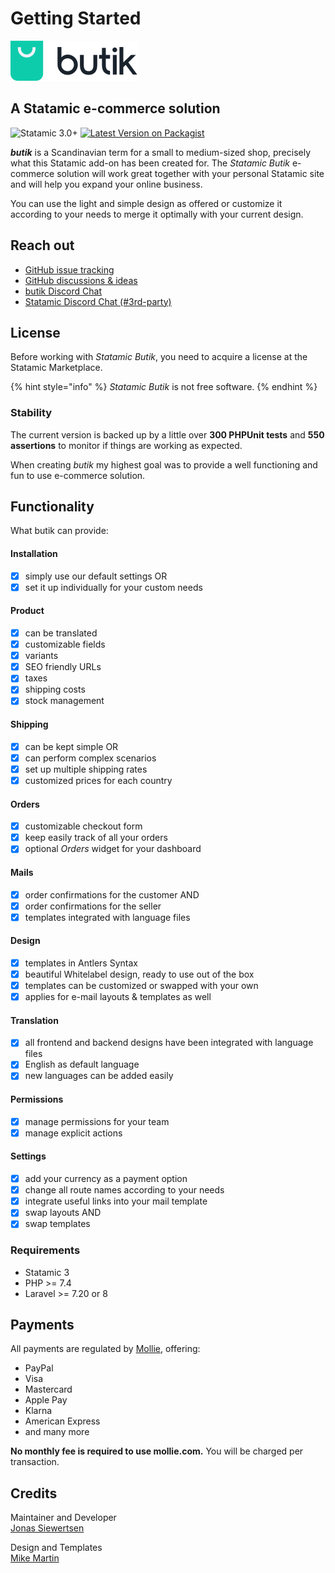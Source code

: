# Getting Started



![](.gitbook/assets/butik.svg)

## A Statamic e-commerce solution

![Statamic 3.0+](https://img.shields.io/badge/Statamic-3.0+-FF269E?style=for-the-badge&link=https://statamic.com) [![Latest Version on Packagist](https://img.shields.io/packagist/v/jonassiewertsen/statamic-butik.svg?style=for-the-badge)](https://packagist.org/packages/jonassiewertsen/statamic-butik)

_**butik**_ is a Scandinavian term for a small to medium-sized shop, precisely what this Statamic add-on has been created for. The _Statamic Butik_ e-commerce solution will work great together with your personal Statamic site and will help you expand your online business.

You can use the light and simple design as offered or customize it according to your needs to merge it optimally with your current design.

## Reach out

* [GitHub issue tracking](https://github.com/jonassiewertsen/statamic-butik)
* [GitHub discussions & ideas ](https://github.com/jonassiewertsen/statamic-butik/discussions)
* [butik Discord Chat](https://discord.gg/KQXyh8)
* [Statamic Discord Chat \(\#3rd-party\)](https://discord.com/invite/j4aQmZv)

## License

Before working with _Statamic Butik_, you need to acquire a license at the Statamic Marketplace.

{% hint style="info" %}
_Statamic Butik_ is not free software.
{% endhint %}

### Stability

The current version is backed up by a little over **300 PHPUnit tests** and **550 assertions** to monitor if things are working as expected.

When creating _butik_ my highest goal was to provide a well functioning and fun to use e-commerce solution. 

## Functionality

What butik can provide:

#### Installation

* [x] simply use our default settings OR
* [x] set it up individually for your custom needs

#### Product 

* [x] can be translated
* [x] customizable fields
* [x] variants
* [x] SEO friendly URLs
* [x] taxes
* [x] shipping costs
* [x] stock management

#### Shipping

* [x] can be kept simple OR
* [x] can perform complex scenarios
* [x] set up multiple shipping rates 
* [x] customized prices for each country 

#### Orders

* [x] customizable checkout form
* [x] keep easily track of all your orders
* [x] optional _Orders_ widget for your dashboard

#### Mails

* [x] order confirmations for the customer AND
* [x] order confirmations for the seller
* [x] templates integrated with language files

#### Design

* [x] templates in Antlers Syntax
* [x] beautiful Whitelabel design, ready to use out of the box
* [x] templates can be customized or swapped with your own
* [x] applies for e-mail layouts & templates as well

#### Translation

* [x] all frontend and backend designs have been integrated with language files 
* [x] English as default language
* [x]  new languages can be added easily

#### Permissions

* [x] manage permissions for your team
* [x] manage explicit actions

#### Settings

* [x] add your currency as a payment option
* [x] change all route names according to your needs
* [x] integrate useful links into your mail template
* [x] swap layouts AND
* [x] swap templates

### Requirements

* Statamic 3
* PHP &gt;= 7.4
* Laravel &gt;= 7.20 or 8

## Payments

All payments are regulated by [Mollie](https://mollie.com), offering:

* PayPal
* Visa
* Mastercard
* Apple Pay
* Klarna
* American Express
* and many more 

**No monthly fee is required to use mollie.com.** You will be charged per transaction.

## Credits

Maintainer and Developer  
[Jonas Siewertsen](https://jonassiewertsen.com)

Design and Templates  
[Mike Martin](https://mike-martin.ca/)

